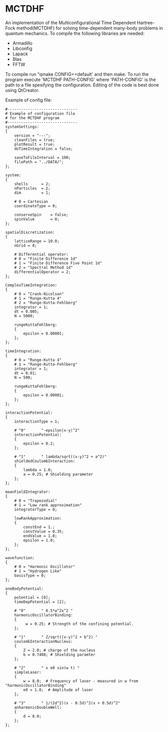 MCTDHF
================
An implementation of the Multiconfigurational Time Dependent Hartree-Fock method(MCTDHF) for solving time-dependent many-body problems in quantum mechanics. To compile the following libraries are needed:
- Armadillo
- Libconfig
- Lapack
- Blas
- FFTW

To compile run "qmake CONFIG+=default' and then make. To run the program execute 'MCTDHF PATH-CONFIG'
where 'PATH-CONFIG' is the path to a file spesifying the configuration. Editing of the code is best done using QtCreator.

Example of config file:
```
#-------------------------------
# Example of configuration file
# for the MCTDHF program
#-------------------------------
systemSettings:
{
    version = "---";
    cleanFiles = true;
    plotResult = true;
    doTimeIntegration = false;

    saveToFileInterval = 100;
    filePath = "../DATA/";
};

system:
{
    shells      = 2;
    nParticles  = 2;
    dim         = 1;

    # 0 = Cartesian
    coordinateType = 0;

    conserveSpin    = false;
    spinValue       = 0;
};

spatialDiscretization:
{
    latticeRange = 10.0;
    nGrid = 8;

    # Differential operator:
    # 0 = "Finite Difference 1d"
    # 1 = "Finite Difference Five Point 1d"
    # 2 = "Spectral Method 1d"
    differentialOperator = 2;
};

ComplexTimeIntegration:
{
    # 0 = "Crank-Nicolson"
    # 1 = "Runge-Kutta 4"
    # 2 = "Runge-Kutta-Fehlberg"
    integrator = 1;
    dt = 0.005;
    N = 5000;

    rungeKuttaFehlberg:
    {
        epsilon = 0.00001;
    };
};

timeIntegration:
{
    # 0 = "Runge-Kutta 4"
    # 1 = "Runge-Kutta-Fehlberg"
    integrator = 1;
    dt = 0.01;
    N = 500;

    rungeKuttaFehlberg:
    {
        epsilon = 0.00001;
    };
};

interactionPotential:
{
    interactionType = 1;

    # "0"       "-epsilon|x-y|^2"
    interactionPotential:
    {
        epsilon = 0.2;
    };

    # "1"       " lambda/sqrt((x-y)^2 + a^2)"
    shieldedCoulombInteraction:
    {
        lambda = 1.0;
        a = 0.25; # Shielding parameter
    };
};

meanFieldIntegrator:
{
    # 0 = "Trapezodial"
    # 1 = "Low rank approximation"
    integratorType = 0;

    lowRankApproximation:
    {
        constEnd = 1.;
        constValue = 0.35;
        endValue = 1.0;
        epsilon = 1.0;
    };
};

wavefunction:
{
    # 0 = "Harmonic Oscillator"
    # 1 = "Hydrogen Like"
    basisType = 0;
};

oneBodyPotential:
{
    potential = [0];
    timeDepPotential = [2];

    # "0"       " 0.5*w^2x^2 "
    harmonicOscillatorBinding:
    {
         w = 0.25; # Strength of the confining potential.
    };

    # "1"       " Z/sqrt((x-y)^2 + b^2) "
    coulombInteractionNucleus:
    {
        Z = 2.0; # charge of the nucleus
        b = 0.7408; # Shielding paramter
    };

    # "2"       " x e0 sin(w t) "
    simpleLaser:
    {
        w = 8.0;  # Frequency of laser - measured in w from "harmonicOscillatorBinding"
        e0 = 1.0;  # Amplitude of laser
    };

    # "3"       " 1/(2d^2)(x - 0.5d)^2(x + 0.5d)^2"
    anharmonicDoubleWell:
    {
        d = 8.0;
    };
};
```
